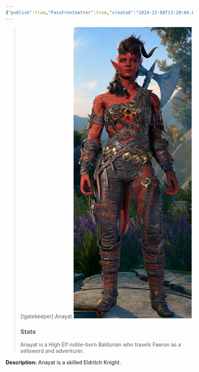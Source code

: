 ```yaml
---
{"publish":true,"PassFrontmatter":true,"created":"2024-12-08T13:20:04.672-04:00","updated":"2024-12-08T13:51:35.805-04:00"}
---
```


>[!gatekeeper] Anayat
>![Karlach.png](../../PublicMedia/Karlach.png)
>### Stats
>Anayat is a High Elf noble-born Baldurian who travels  Faerun as a sellsword and adventurer.

**Description:**
Anayat is a skilled Eldritch Knight. 


